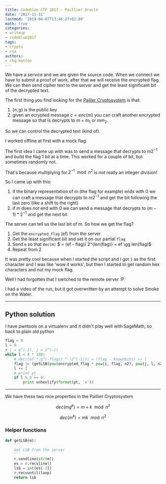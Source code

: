 ```yaml
---
title: Codeblue CTF 2017 - Paillier Oracle
date: '2017-11-11'
lastmod: '2019-04-07T13:46:27+02:00'
math: true
categories:
- writeup
- codeblue2017
tags:
- crypto
- rsa
authors:
- chq-matteo
---
```


We have a service and we are given the source code.
When we connect we have to submit a proof of work, after that we will receive the encrypted flag.
We can then send cipher text to the server and get the least significant bit of the decrypted text.

The first thing you find looking for the [Pailler Cryptosystem](https://en.wikipedia.org/wiki/Paillier_cryptosystem#Homomorphic_properties) is that:
1. $(n, g)$ is the public key
2. given an ecrypted message $c = enc(m)$ you can craft another encrypted message so that is decrypts to $m + m_1$ or $mm_2$.

So we can control the decrypted text (kind of).

I worked offline at first with a mock flag.

The first idea I came up with was to send a message that decrypts to $m2^{-1}$ and build the flag 1 bit at a time. This worked for a couple of bit, but sometimes randomly not.

That's because multiplying for $2^{-1} \mod n^2$ is not really an integer division!

So I came up with this:

1. if the binary representation of $m$ (the flag for example) ends with $0$ we can craft a message that decrypts to $m2^{-1}$ and get the bit following the last zero (like a shift to the right)
2. if $m$ does *not* end with $0$ we can send a message that decrypts to $(m - 1) * 2^{-1}$ and get the next bit

The server can tell us the last bit of $m$.
So how we get the flag?
1. Get the `encrypted_flag` (ef) from the server
2. Get the least significant bit and set it on our partial `flag`
3. Send `m` so that `dec(m)` $ = (ef - flag)/ 2^{len(flag)} = ef \gg len(flag)$
4. Repeat from 2

It was pretty cool because when I started the script and I got `}` as the first character and I was like 'wow it works', but then I started to get random hex characters and not my mock flag.

Well I had forgotten that I switched to the remote server :P

I had a video of the run, but it got overwritten by an attempt to solve Smoke on the Water.

________________

## Python solution

I have pwntools on a virtualenv and it didn't play well with SageMath, so back to plain old python

```python
flag = 0
l = 0
# i = g^(-1), j = 2^(-1)
while l < 8 * 100:
    # dec((ef * g^(-flag)) ^ (2^(-l))) = (flag - knownbits) >> l
    flag |= (getLSB(pow(encrypted_flag * pow(i, flag, n2), pow(j, l, n2), n2)) << l)
    l += 1
    # print pt
    if l % 8 == 0:
        print unhexlify(format(pt, 'x'))

```
____________
We have these two nice properties in the Paillier Cryptosystem

$$dec(m g^{k}) = m + k \mod n^2$$

$$dec(m^{k}) = mk \mod n^2$$

### Helper functions

```python
def getLSB(m):
    '''
    Get LSB from the server
    '''
    r.sendline(str(m))
    es = r.recvline()
    lsb = int(es[-2])
    r.recvuntil(loop)
    return lsb

```
